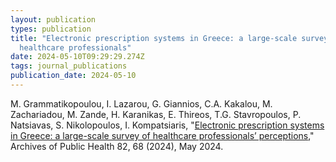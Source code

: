 ```yaml
---
layout: publication
types: publication
title: "Electronic prescription systems in Greece: a large-scale survey of
  healthcare professionals"
date: 2024-05-10T09:29:29.274Z
tags: journal_publications
publication_date: 2024-05-10
---
```

M. Grammatikopoulou, I. Lazarou, G. Giannios, C.A. Kakalou, M. Zachariadou, M. Zande, H. Karanikas, E. Thireos, T.G. Stavropoulos, P. Natsiavas, S. Nikolopoulos, I. Kompatsiaris, "[Electronic prescription systems in Greece: a large-scale survey of healthcare professionals’ perceptions](https://archpublichealth.biomedcentral.com/articles/10.1186/s13690-024-01304-6)," Archives of Public Health 82, 68 (2024), May 2024.
